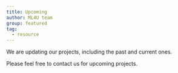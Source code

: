 ```yaml
---
title: Upcoming
author: ML4U team
group: featured
tag:
  - resource
---
```


<!-- excerpt start -->

We are updating our projects, including the past and current ones.

<!-- excerpt end -->

Please feel free to contact us for upcoming projects. 
